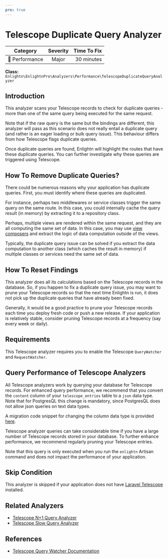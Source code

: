 ```yaml
---
pro: true
---
```


# Telescope Duplicate Query Analyzer <Badge text="PRO" type="tip"/>

| Category       | Severity   | Time To Fix  |
| -------------  |:----------:| ------------:|
| :rocket: Performance | Major | 30 minutes  |

**Class:** `Enlightn\EnlightnPro\Analyzers\Performance\TelescopeDuplicateQueryAnalyzer`

## Introduction

This analyzer scans your Telescope records to check for duplicate queries - more than one of the same query being executed for the same request.

Note that if the raw query is the same but the bindings are different, this analyzer will pass as this scenario does not really entail a duplicate query (and rather is an eager loading or bulk query issue). This behaviour differs from how Telescope flags duplicate queries.

Once duplicate queries are found, Enlightn will highlight the routes that have these duplicate queries. You can further investigate why these queries are triggered using Telescope.

## How To Remove Duplicate Queries?

There could be numerous reasons why your application has duplicate queries. First, you must identify where these queries are duplicated.

For instance, perhaps two middlewares or service classes trigger the same query on the same route. In this case, you could internally cache the query result (in memory) by extracting it to a repository class.

Perhaps, multiple views are rendered within the same request, and they are all computing the same set of data. In this case, you may use [view composers](https://laravel.com/docs/views#view-composers) and extract the logic of data computation outside of the views.

Typically, the duplicate query issue can be solved if you extract the data computation to another class (which caches the result in memory) if multiple classes or services need the same set of data.

## How To Reset Findings

This analyzer does all its calculations based on the Telescope records in the database. So, if you happen to fix a duplicate query issue, you may want to prune your Telescope records so that the next time Enlightn is run, it does not pick up the duplicate queries that have already been fixed.

Generally, it would be a good practice to prune your Telescope records each time you deploy fresh code or push a new release. If your application is relatively stable, consider pruning Telescope records at a frequency (say every week or daily).

## Requirements

This Telescope analyzer requires you to enable the Telescope `QueryWatcher` and `RequestWatcher`.

## Query Performance of Telescope Analyzers

All Telescope analyzers work by querying your database for Telescope records. For enhanced query performance, we recommend that you convert the `content` column of your `telescope_entries` table to a `json` data type. Note that for PostgresQL this change is mandatory, since PostgresQL does not allow json queries on text data types.

A migration code snippet for changing the column data type is provided [here](telescope-cache-hit-ratio-analyzer.html#special-note-for-performance-of-telescope-analyzers).

Telescope analyzer queries can take considerable time if you have a large number of Telescope records stored in your database. To further enhance performance, we recommend regularly pruning your Telescope entries. 

Note that this query is only executed when you run the `enlightn` Artisan command and does not impact the performance of your application.

## Skip Condition

This analyzer is skipped if your application does not have [Laravel Telescope](https://laravel.com/docs/telescope) installed.

## Related Analyzers

- [Telescope N+1 Query Analyzer](telescope-nplusone-query-analyzer.html)
- [Telescope Slow Query Analyzer](telescope-slow-query-analyzer.html)

## References

- [Telescope Query Watcher Documentation](https://laravel.com/docs/telescope#query-watcher)